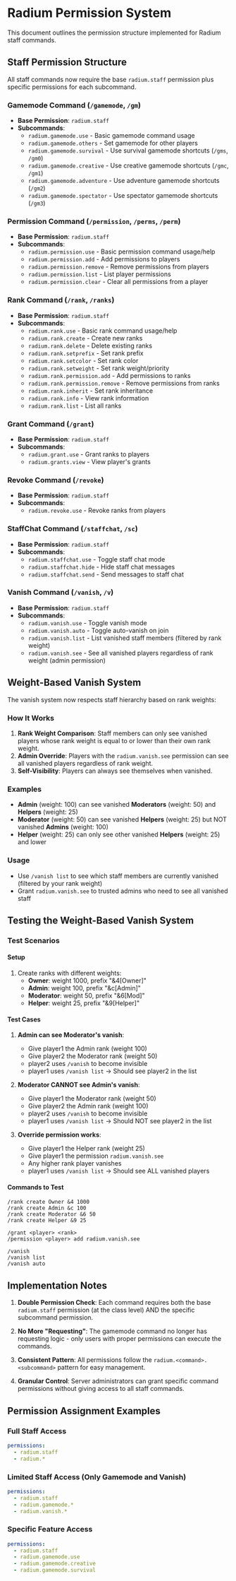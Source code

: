 # Radium Permission System

This document outlines the permission structure implemented for Radium staff commands.

## Staff Permission Structure

All staff commands now require the base `radium.staff` permission plus specific permissions for each subcommand.

### Gamemode Command (`/gamemode`, `/gm`)
- **Base Permission**: `radium.staff`
- **Subcommands**:
  - `radium.gamemode.use` - Basic gamemode command usage
  - `radium.gamemode.others` - Set gamemode for other players
  - `radium.gamemode.survival` - Use survival gamemode shortcuts (`/gms`, `/gm0`)
  - `radium.gamemode.creative` - Use creative gamemode shortcuts (`/gmc`, `/gm1`)
  - `radium.gamemode.adventure` - Use adventure gamemode shortcuts (`/gm2`)
  - `radium.gamemode.spectator` - Use spectator gamemode shortcuts (`/gm3`)

### Permission Command (`/permission`, `/perms`, `/perm`)
- **Base Permission**: `radium.staff`
- **Subcommands**:
  - `radium.permission.use` - Basic permission command usage/help
  - `radium.permission.add` - Add permissions to players
  - `radium.permission.remove` - Remove permissions from players
  - `radium.permission.list` - List player permissions
  - `radium.permission.clear` - Clear all permissions from a player

### Rank Command (`/rank`, `/ranks`)
- **Base Permission**: `radium.staff`
- **Subcommands**:
  - `radium.rank.use` - Basic rank command usage/help
  - `radium.rank.create` - Create new ranks
  - `radium.rank.delete` - Delete existing ranks
  - `radium.rank.setprefix` - Set rank prefix
  - `radium.rank.setcolor` - Set rank color
  - `radium.rank.setweight` - Set rank weight/priority
  - `radium.rank.permission.add` - Add permissions to ranks
  - `radium.rank.permission.remove` - Remove permissions from ranks
  - `radium.rank.inherit` - Set rank inheritance
  - `radium.rank.info` - View rank information
  - `radium.rank.list` - List all ranks

### Grant Command (`/grant`)
- **Base Permission**: `radium.staff`
- **Subcommands**:
  - `radium.grant.use` - Grant ranks to players
  - `radium.grants.view` - View player's grants

### Revoke Command (`/revoke`)
- **Base Permission**: `radium.staff`
- **Subcommands**:
  - `radium.revoke.use` - Revoke ranks from players

### StaffChat Command (`/staffchat`, `/sc`)
- **Base Permission**: `radium.staff`
- **Subcommands**:
  - `radium.staffchat.use` - Toggle staff chat mode
  - `radium.staffchat.hide` - Hide staff chat messages
  - `radium.staffchat.send` - Send messages to staff chat

### Vanish Command (`/vanish`, `/v`)
- **Base Permission**: `radium.staff`
- **Subcommands**:
  - `radium.vanish.use` - Toggle vanish mode
  - `radium.vanish.auto` - Toggle auto-vanish on join
  - `radium.vanish.list` - List vanished staff members (filtered by rank weight)
  - `radium.vanish.see` - See all vanished players regardless of rank weight (admin permission)

## Weight-Based Vanish System

The vanish system now respects staff hierarchy based on rank weights:

### How It Works
1. **Rank Weight Comparison**: Staff members can only see vanished players whose rank weight is equal to or lower than their own rank weight.
2. **Admin Override**: Players with the `radium.vanish.see` permission can see all vanished players regardless of rank weight.
3. **Self-Visibility**: Players can always see themselves when vanished.

### Examples
- **Admin** (weight: 100) can see vanished **Moderators** (weight: 50) and **Helpers** (weight: 25)
- **Moderator** (weight: 50) can see vanished **Helpers** (weight: 25) but NOT vanished **Admins** (weight: 100)
- **Helper** (weight: 25) can only see other vanished **Helpers** (weight: 25) and lower

### Usage
- Use `/vanish list` to see which staff members are currently vanished (filtered by your rank weight)
- Grant `radium.vanish.see` to trusted admins who need to see all vanished staff

## Testing the Weight-Based Vanish System

### Test Scenarios

#### Setup
1. Create ranks with different weights:
   - **Owner**: weight 1000, prefix "&4[Owner]"
   - **Admin**: weight 100, prefix "&c[Admin]"
   - **Moderator**: weight 50, prefix "&6[Mod]"
   - **Helper**: weight 25, prefix "&9[Helper]"

#### Test Cases

1. **Admin can see Moderator's vanish**:
   - Give player1 the Admin rank (weight 100)
   - Give player2 the Moderator rank (weight 50)
   - player2 uses `/vanish` to become invisible
   - player1 uses `/vanish list` → Should see player2 in the list

2. **Moderator CANNOT see Admin's vanish**:
   - Give player1 the Moderator rank (weight 50)
   - Give player2 the Admin rank (weight 100)
   - player2 uses `/vanish` to become invisible
   - player1 uses `/vanish list` → Should NOT see player2 in the list

3. **Override permission works**:
   - Give player1 the Helper rank (weight 25)
   - Give player1 the permission `radium.vanish.see`
   - Any higher rank player vanishes
   - player1 uses `/vanish list` → Should see ALL vanished players

#### Commands to Test
```
/rank create Owner &4 1000
/rank create Admin &c 100
/rank create Moderator &6 50
/rank create Helper &9 25

/grant <player> <rank>
/permission <player> add radium.vanish.see

/vanish
/vanish list
/vanish auto
```

## Implementation Notes

1. **Double Permission Check**: Each command requires both the base `radium.staff` permission (at the class level) AND the specific subcommand permission.

2. **No More "Requesting"**: The gamemode command no longer has requesting logic - only users with proper permissions can execute the commands.

3. **Consistent Pattern**: All permissions follow the `radium.<command>.<subcommand>` pattern for easy management.

4. **Granular Control**: Server administrators can grant specific command permissions without giving access to all staff commands.

## Permission Assignment Examples

### Full Staff Access
```yaml
permissions:
  - radium.staff
  - radium.*
```

### Limited Staff Access (Only Gamemode and Vanish)
```yaml
permissions:
  - radium.staff
  - radium.gamemode.*
  - radium.vanish.*
```

### Specific Feature Access
```yaml
permissions:
  - radium.staff
  - radium.gamemode.use
  - radium.gamemode.creative
  - radium.gamemode.survival
```
